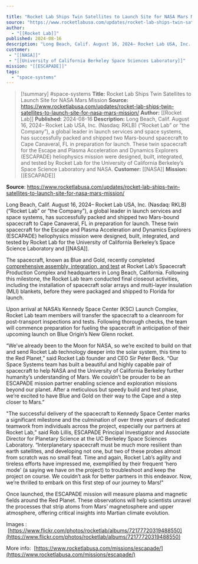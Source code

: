 ```yaml
---

title: "Rocket Lab Ships Twin Satellites to Launch Site for NASA Mars Mission "
source: "https://www.rocketlabusa.com/updates/rocket-lab-ships-twin-satellites-to-launch-site-for-nasa-mars-mission/"
author:
  - "[[Rocket Lab]]"
published: 2024-08-16
description: "Long Beach, Calif. August 16, 2024– Rocket Lab USA, Inc. (Nasdaq: RKLB) (“Rocket Lab” or “the Company”), a global leader in launch services and space systems, has successfully packed and shipped two Mars-bound spacecraft to Cape Canaveral, FL in preparation for launch. These twin spacecraft for the Escape and Plasma Acceleration and Dynamics Explorers (ESCAPADE) heliophysics mission were designed, built, integrated, and tested by Rocket Lab for the University of California Berkeley’s Space Science Laboratory and NASA."
customer: 
 - "[[NASA]]"
 - "[[University of California Berkeley Space Sciences Laboratory]]"
mission: "[[ESCAPADE]]"
tags:
  - "space-systems"
---
```

>[!summary]
#space-systems
**Title:** Rocket Lab Ships Twin Satellites to Launch Site for NASA Mars Mission 
**Source:** https://www.rocketlabusa.com/updates/rocket-lab-ships-twin-satellites-to-launch-site-for-nasa-mars-mission/
**Author:** [[Rocket Lab]]
**Published:** 2024-08-16
**Description:** Long Beach, Calif. August 16, 2024– Rocket Lab USA, Inc. (Nasdaq: RKLB) (“Rocket Lab” or “the Company”), a global leader in launch services and space systems, has successfully packed and shipped two Mars-bound spacecraft to Cape Canaveral, FL in preparation for launch. These twin spacecraft for the Escape and Plasma Acceleration and Dynamics Explorers (ESCAPADE) heliophysics mission were designed, built, integrated, and tested by Rocket Lab for the University of California Berkeley’s Space Science Laboratory and NASA.
**Customer:** [[NASA]]
**Mission:** [[ESCAPADE]]

**Source**: https://www.rocketlabusa.com/updates/rocket-lab-ships-twin-satellites-to-launch-site-for-nasa-mars-mission/

Long Beach, Calif. August 16, 2024– Rocket Lab USA, Inc. (Nasdaq: RKLB) (“Rocket Lab” or “the Company”), a global leader in launch services and space systems, has successfully packed and shipped two Mars-bound spacecraft to Cape Canaveral, FL in preparation for launch. These twin spacecraft for the Escape and Plasma Acceleration and Dynamics Explorers (ESCAPADE) heliophysics mission were designed, built, integrated, and tested by Rocket Lab for the University of California Berkeley’s Space Science Laboratory and [[NASA]].

The spacecraft, known as Blue and Gold, recently completed [comprehensive assembly, integration, and test](https://www.businesswire.com/news/home/20240729845810/en/Rocket-Lab-Completes-Integration-and-Testing-of-Twin-Spacecraft-for-NASA-Mars-Mission) at Rocket Lab’s Spacecraft Production Complex and headquarters in Long Beach, California. Following this milestone, the Rocket Lab team conducted final closeout activities, including the installation of spacecraft solar arrays and multi-layer insulation (MLI) blankets, before they were packaged and shipped to Florida for launch.

Upon arrival at NASA’s Kennedy Space Center (KSC) Launch Complex, Rocket Lab team members will transfer the spacecraft to a cleanroom for post-transport inspections and tests. Following thorough checks, the team will commence preparation for fueling the spacecraft in anticipation of their upcoming launch on Blue Origin’s New Glenn rocket.

“We’ve already been to the Moon for NASA, so we’re excited to build on that and send Rocket Lab technology deeper into the solar system, this time to the Red Planet,” said Rocket Lab founder and CEO Sir Peter Beck. “Our Space Systems team has built a beautiful and highly capable pair of spacecraft to help NASA and the University of California Berkeley further humanity’s understanding of Mars. We couldn’t be prouder to be an ESCAPADE mission partner enabling science and exploration missions beyond our planet. After a meticulous but speedy build and test phase, we’re excited to have Blue and Gold on their way to the Cape and a step closer to Mars.”

"The successful delivery of the spacecraft to Kennedy Space Center marks a significant milestone and the culmination of over three years of dedicated teamwork from individuals across the project, especially our partners at Rocket Lab,” said Rob Lillis, ESCAPADE Principal Investigator and Associate Director for Planetary Science at the UC Berkeley Space Sciences Laboratory. “Interplanetary spacecraft must be much more resilient than earth satellites, and developing not one, but two of these probes almost from scratch was no small feat. Time and again, Rocket Lab’s agility and tireless efforts have impressed me, exemplified by their frequent 'hero mode' (a saying we have on the project) to troubleshoot and keep the project on course. We couldn’t ask for better partners in this endeavor. Now, we’re thrilled to embark on this first step of our journey to Mars!"

Once launched, the ESCAPADE mission will measure plasma and magnetic fields around the Red Planet. These observations will help scientists unravel the processes that strip atoms from Mars’ magnetosphere and upper atmosphere, offering critical insights into Martian climate evolution.

Images :  [https://www.flickr.com/photos/rocketlab/albums/72177720319488550](https://www.flickr.com/photos/rocketlab/albums/72177720319488550)

More info:  [https://www.rocketlabusa.com/missions/escapade/](https://www.rocketlabusa.com/missions/escapade/)
